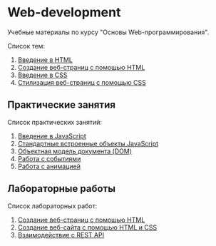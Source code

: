 # Web-development

Учебные материалы по курсу "Основы Web-программирования".

Список тем:
1. [Введение в HTML](01-HTML-1)
2. [Создание веб-страниц с помощью HTML](02-HTML-2)
3. [Введение в CSS](04-CSS-1)
4. [Стилизация веб-страниц с помощью CSS](05-CSS-2)

## Практические занятия

Список практических занятий:
1. [Введение в JavaScript](practice/01-introduction-to-js/README.md)
2. [Стандартные встроенные объекты JavaScript](practice/02-standard-objects/README.md)
3. [Объектная модель документа (DOM)](practice/03-dom/README.md)
4. [Работа с событиями](practice/04-events/README.md)
5. [Работа с анимацией](practice/05-web-api/README.md)

## Лабораторные работы

Список лабораторных работ:
1. [Создание веб-страниц с помощью HTML](labs/lab1.md)
2. [Создание веб-сайта с помощью HTML и CSS](labs/lab2.md)
3. [Взаимодействие с REST API](labs/lab3/README.md)